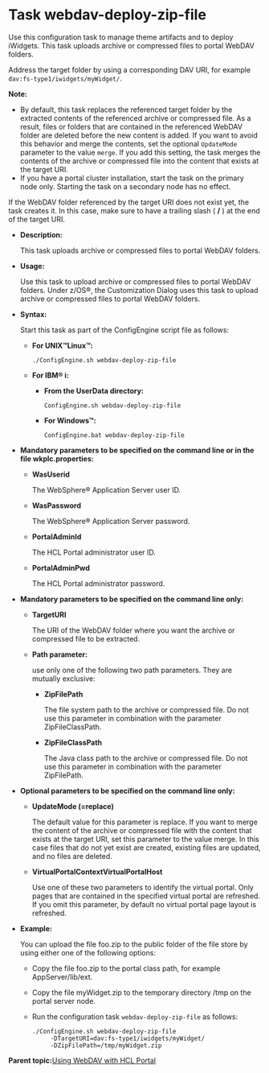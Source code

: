 # Task webdav-deploy-zip-file 

Use this configuration task to manage theme artifacts and to deploy iWidgets. This task uploads archive or compressed files to portal WebDAV folders.

Address the target folder by using a corresponding DAV URI, for example `dav:fs-type1/iwidgets/myWidget/`.

**Note:**

-   By default, this task replaces the referenced target folder by the extracted contents of the referenced archive or compressed file. As a result, files or folders that are contained in the referenced WebDAV folder are deleted before the new content is added. If you want to avoid this behavior and merge the contents, set the optional `UpdateMode` parameter to the value `merge`. If you add this setting, the task merges the contents of the archive or compressed file into the content that exists at the target URI.
-   If you have a portal cluster installation, start the task on the primary node only. Starting the task on a secondary node has no effect.

If the WebDAV folder referenced by the target URI does not exist yet, the task creates it. In this case, make sure to have a trailing slash \( **/** \) at the end of the target URI.

-   **Description:**

    This task uploads archive or compressed files to portal WebDAV folders.

-   **Usage:**

    Use this task to upload archive or compressed files to portal WebDAV folders. Under z/OS®, the Customization Dialog uses this task to upload archive or compressed files to portal WebDAV folders.

-   **Syntax:**

    Start this task as part of the ConfigEngine script file as follows:

    -   **For UNIX™Linux™:**

        `./ConfigEngine.sh webdav-deploy-zip-file`

    -   ****For IBM® i:****

        -   **From the UserData directory:**

            `ConfigEngine.sh webdav-deploy-zip-file`

        -   **For Windows™:**

            `ConfigEngine.bat webdav-deploy-zip-file`

-   **Mandatory parameters to be specified on the command line or in the file wkplc.properties:**

    -   **WasUserid**

        The WebSphere® Application Server user ID.

    -   **WasPassword**

        The WebSphere® Application Server password.

    -   **PortalAdminId**

        The HCL Portal administrator user ID.

    -   **PortalAdminPwd**

        The HCL Portal administrator password.

-   **Mandatory parameters to be specified on the command line only:**

    -   **TargetURI**

        The URI of the WebDAV folder where you want the archive or compressed file to be extracted.

    -   **Path parameter:**

        use only one of the following two path parameters. They are mutually exclusive:

        -   **ZipFilePath**

            The file system path to the archive or compressed file. Do not use this parameter in combination with the parameter ZipFileClassPath.

        -   **ZipFileClassPath**

            The Java class path to the archive or compressed file. Do not use this parameter in combination with the parameter ZipFilePath.

-   **Optional parameters to be specified on the command line only:**

    -   **UpdateMode \(=replace\)**

        The default value for this parameter is replace. If you want to merge the content of the archive or compressed file with the content that exists at the target URI, set this parameter to the value merge. In this case files that do not yet exist are created, existing files are updated, and no files are deleted.

    -   **VirtualPortalContextVirtualPortalHost**

        Use one of these two parameters to identify the virtual portal. Only pages that are contained in the specified virtual portal are refreshed. If you omit this parameter, by default no virtual portal page layout is refreshed.

-   **Example:**

    You can upload the file foo.zip to the public folder of the file store by using either one of the following options:

    -   Copy the file foo.zip to the portal class path, for example AppServer/lib/ext.
    -   Copy the file myWidget.zip to the temporary directory /tmp on the portal server node.
    -   Run the configuration task `webdav-deploy-zip-file` as follows:

        ```
        ./ConfigEngine.sh webdav-deploy-zip-file 
             -DTargetURI=dav:fs-type1/iwidgets/myWidget/ 
             -DZipFilePath=/tmp/myWidget.zip
        ```


**Parent topic:**[Using WebDAV with HCL Portal](../admin-system/webdav.md)

